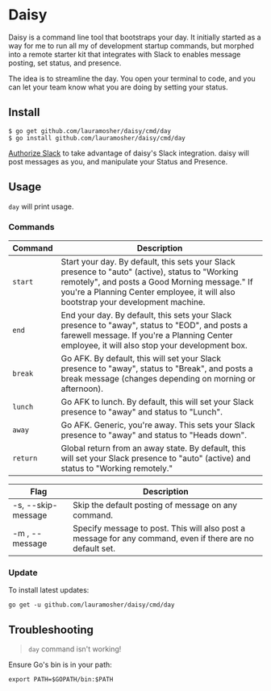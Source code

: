 # Daisy

Daisy is a command line tool that bootstraps your day. It initially started as a way for me to run
all my of development startup commands, but morphed into a remote starter kit that integrates with
Slack to enables message posting, set status, and presence.

The idea is to streamline the day. You open your terminal to code, and you can let your team know
what you are doing by setting your status.

## Install

```
$ go get github.com/lauramosher/daisy/cmd/day
$ go install github.com/lauramosher/daisy/cmd/day
```

[Authorize Slack](https://daisy-slack.herokuapp.com/) to take advantage of daisy's Slack integration.
daisy will post messages as you, and manipulate your Status and Presence.

## Usage

`day` will print usage.

### Commands

| Command | Description |
| --- | --- |
| `start` | Start your day. By default, this sets your Slack presence to "auto" (active), status to "Working remotely", and posts a Good Morning message." If you're a Planning Center employee, it will also bootstrap your development machine. |
| `end` | End your day. By default, this sets your Slack presence to "away", status to "EOD", and posts a farewell message. If you're a Planning Center employee, it will also stop your development box. |
| `break` | Go AFK. By default, this will set your Slack presence to "away", status to "Break", and posts a break message (changes depending on morning or afternoon). |
| `lunch` | Go AFK to lunch. By default, this will set your Slack presence to "away" and status to "Lunch". |
| `away` | Go AFK. Generic, you're away. This sets your Slack presence to "away" and status to "Heads down". |
| `return` | Global return from an away state. By default, this will set your Slack presence to "auto" (active) and status to "Working remotely." |


| Flag | Description |
| --- | --- |
| -s, --skip-message | Skip the default posting of message on any command. |
| -m <text>, --message <text> | Specify message to post. This will also post a message for any command, even if there are no default set. |


### Update

To install latest updates:

```
go get -u github.com/lauramosher/daisy/cmd/day
```

## Troubleshooting

> `day` command isn't working!

Ensure Go's bin is in your path:

```
export PATH=$GOPATH/bin:$PATH
```
